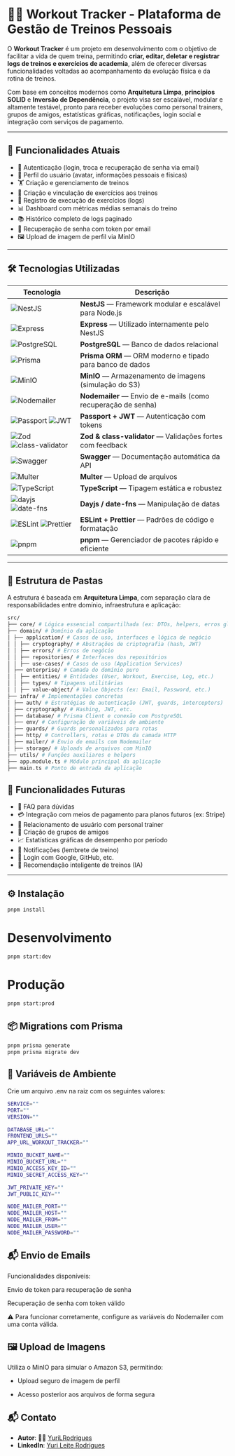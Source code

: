 # 🏋️‍♂️ Workout Tracker - Plataforma de Gestão de Treinos Pessoais

O **Workout Tracker** é um projeto em desenvolvimento com o objetivo de facilitar a vida de quem treina, permitindo **criar, editar, deletar e registrar logs de treinos e exercícios de academia**, além de oferecer diversas funcionalidades voltadas ao acompanhamento da evolução física e da rotina de treinos.

Com base em conceitos modernos como **Arquitetura Limpa**, **princípios SOLID** e **Inversão de Dependência**, o projeto visa ser escalável, modular e altamente testável, pronto para receber evoluções como personal trainers, grupos de amigos, estatísticas gráficas, notificações, login social e integração com serviços de pagamento.

---

## 🚀 Funcionalidades Atuais

- 🔐 Autenticação (login, troca e recuperação de senha via email)
- 🧑 Perfil do usuário (avatar, informações pessoais e físicas)
- 🏋️ Criação e gerenciamento de treinos
- 💪 Criação e vinculação de exercícios aos treinos
- 📝 Registro de execução de exercícios (logs)
- 📊 Dashboard com métricas médias semanais do treino
- 📚 Histórico completo de logs paginado
- 📧 Recuperação de senha com token por email
- 🖼️ Upload de imagem de perfil via MinIO

---

## 🛠️ Tecnologias Utilizadas

| Tecnologia                                                                                                                                                                                                         | Descrição                                                     |
| ------------------------------------------------------------------------------------------------------------------------------------------------------------------------------------------------------------------ | ------------------------------------------------------------- |
| ![NestJS](https://img.shields.io/badge/NestJS-E0234E?style=for-the-badge&logo=nestjs&logoColor=white)                                                                                                              | **NestJS** — Framework modular e escalável para Node.js       |
| ![Express](https://img.shields.io/badge/Express.js-000000?style=for-the-badge&logo=express&logoColor=white)                                                                                                        | **Express** — Utilizado internamente pelo NestJS              |
| ![PostgreSQL](https://img.shields.io/badge/PostgreSQL-4169E1?style=for-the-badge&logo=postgresql&logoColor=white)                                                                                                  | **PostgreSQL** — Banco de dados relacional                    |
| ![Prisma](https://img.shields.io/badge/Prisma-2D3748?style=for-the-badge&logo=prisma&logoColor=white)                                                                                                              | **Prisma ORM** — ORM moderno e tipado para banco de dados     |
| ![MinIO](https://img.shields.io/badge/MinIO-C41E1E?style=for-the-badge&logo=minio&logoColor=white)                                                                                                                 | **MinIO** — Armazenamento de imagens (simulação do S3)        |
| ![Nodemailer](https://img.shields.io/badge/Nodemailer-2465E0?style=for-the-badge)                                                                                                                                  | **Nodemailer** — Envio de e-mails (como recuperação de senha) |
| ![Passport](https://img.shields.io/badge/Passport-34E27A?style=for-the-badge&logo=passport&logoColor=white) ![JWT](https://img.shields.io/badge/JWT-000000?style=for-the-badge&logo=jsonwebtokens&logoColor=white) | **Passport + JWT** — Autenticação com tokens                  |
| ![Zod](https://img.shields.io/badge/Zod-3A1C78?style=for-the-badge) ![class-validator](https://img.shields.io/badge/class--validator-FF8C00?style=for-the-badge)                                                   | **Zod & class-validator** — Validações fortes com feedback    |
| ![Swagger](https://img.shields.io/badge/Swagger-85EA2D?style=for-the-badge&logo=swagger&logoColor=black)                                                                                                           | **Swagger** — Documentação automática da API                  |
| ![Multer](https://img.shields.io/badge/Multer-1E90FF?style=for-the-badge)                                                                                                                                          | **Multer** — Upload de arquivos                               |
| ![TypeScript](https://img.shields.io/badge/TypeScript-3178C6?style=for-the-badge&logo=typescript&logoColor=white)                                                                                                  | **TypeScript** — Tipagem estática e robustez                  |
| ![dayjs](https://img.shields.io/badge/dayjs-DD0031?style=for-the-badge) ![date-fns](https://img.shields.io/badge/date--fns-008080?style=for-the-badge)                                                             | **Dayjs / date-fns** — Manipulação de datas                   |
| ![ESLint](https://img.shields.io/badge/ESLint-4B32C3?style=for-the-badge&logo=eslint&logoColor=white) ![Prettier](https://img.shields.io/badge/Prettier-F7B93E?style=for-the-badge&logo=prettier&logoColor=black)  | **ESLint + Prettier** — Padrões de código e formatação        |
| ![pnpm](https://img.shields.io/badge/pnpm-F69220?style=for-the-badge&logo=pnpm&logoColor=black)                                                                                                                    | **pnpm** — Gerenciador de pacotes rápido e eficiente          |

---

## 📁 Estrutura de Pastas

A estrutura é baseada em **Arquitetura Limpa**, com separação clara de responsabilidades entre domínio, infraestrutura e aplicação:

```bash
src/
├── core/ # Lógica essencial compartilhada (ex: DTOs, helpers, erros globais)
├── domain/ # Domínio da aplicação
│ ├── application/ # Casos de uso, interfaces e lógica de negócio
│ │ ├── cryptography/ # Abstrações de criptografia (hash, JWT)
│ │ ├── errors/ # Erros de negócio
│ │ ├── repositories/ # Interfaces dos repositórios
│ │ ├── use-cases/ # Casos de uso (Application Services)
│ ├── enterprise/ # Camada do domínio puro
│ │ ├── entities/ # Entidades (User, Workout, Exercise, Log, etc.)
│ │ ├── types/ # Tipagens utilitárias
│ │ ├── value-object/ # Value Objects (ex: Email, Password, etc.)
├── infra/ # Implementações concretas
│ ├── auth/ # Estratégias de autenticação (JWT, guards, interceptors)
│ ├── cryptography/ # Hashing, JWT, etc.
│ ├── database/ # Prisma Client e conexão com PostgreSQL
│ ├── env/ # Configuração de variáveis de ambiente
│ ├── guards/ # Guards personalizados para rotas
│ ├── http/ # Controllers, rotas e DTOs da camada HTTP
│ ├── mailer/ # Envio de emails com Nodemailer
│ ├── storage/ # Uploads de arquivos com MinIO
├── utils/ # Funções auxiliares e helpers
├── app.module.ts # Módulo principal da aplicação
├── main.ts # Ponto de entrada da aplicação
```

## 🔮 Funcionalidades Futuras

- 📝 FAQ para dúvidas
- 💳 Integração com meios de pagamento para planos futuros (ex: Stripe)
- 🤝 Relacionamento de usuário com personal trainer
- 👥 Criação de grupos de amigos
- 📈 Estatísticas gráficas de desempenho por período
- 🔔 Notificações (lembrete de treino)
- 🔑 Login com Google, GitHub, etc.
- 🧠 Recomendação inteligente de treinos (IA)

---

## ⚙️ Instalação

```bash
pnpm install
```

# Desenvolvimento

```bash
pnpm start:dev
```

# Produção

```bash
pnpm start:prod
```

## 📦 Migrations com Prisma

```bash
pnpm prisma generate
pnpm prisma migrate dev
```

## 🔑 Variáveis de Ambiente

Crie um arquivo .env na raiz com os seguintes valores:

```bash
SERVICE=""
PORT=""
VERSION=""

DATABASE_URL=""
FRONTEND_URLS=""
APP_URL_WORKOUT_TRACKER=""

MINIO_BUCKET_NAME=""
MINIO_BUCKET_URL=""
MINIO_ACCESS_KEY_ID=""
MINIO_SECRET_ACCESS_KEY=""

JWT_PRIVATE_KEY=""
JWT_PUBLIC_KEY=""

NODE_MAILER_PORT=""
NODE_MAILER_HOST=""
NODE_MAILER_FROM=""
NODE_MAILER_USER=""
NODE_MAILER_PASSWORD=""
```

## 📬 Envio de Emails

Funcionalidades disponíveis:

Envio de token para recuperação de senha

Recuperação de senha com token válido

⚠️ Para funcionar corretamente, configure as variáveis do Nodemailer com uma conta válida.

## 🖼️ Upload de Imagens

Utiliza o MinIO para simular o Amazon S3, permitindo:

- Upload seguro de imagem de perfil

- Acesso posterior aos arquivos de forma segura

## 📬 Contato

- **Autor**: 👨‍💻 [YuriLRodrigues](https://github.com/YuriLRodrigues)
- **LinkedIn**: [Yuri Leite Rodrigues](https://www.linkedin.com/in/yuri-leite-rodrigues)
